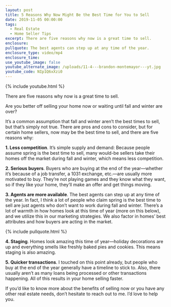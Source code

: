 ```yaml
---
layout: post
title: 5 Reasons Why Now Might Be the Best Time for You to Sell
date: 2019-11-05 00:00:00
tags:
  - Real Estate
  - Home Seller Tips
excerpt: There are five reasons why now is a great time to sell.
enclosure:
pullquote: The best agents can step up at any time of the year.
enclosure_type: video/mp4
enclosure_time:
use_youtube_image: false
youtube_alternate_image: /uploads/11-4---brandon-montemayor---yt.jpg
youtube_code: NIp1Q6xXzi0
---
```


{% include youtube.html %}

There are five reasons why now is a great time to sell.

Are you better off selling your home now or waiting until fall and winter are over?

It’s a common assumption that fall and winter aren’t the best times to sell, but that’s simply not true. There are pros and cons to consider, but for certain home sellers, now may be the best time to sell, and there are five reasons why:

**1\. Less competition**. It’s simple supply and demand: Because people assume spring is the best time to sell, many would-be sellers take their homes off the market during fall and winter, which means less competition.

**2\. Serious buyers**. Buyers who are buying at the end of the year—whether it’s because of a job transfer, a 1031 exchange, etc.—are usually more motivated to buy. They’re not playing games and they know what they want, so if they like your home, they’ll make an offer and get things moving.

**3\. Agents are more available**. The best agents can step up at any time of the year. In fact, I think a lot of people who claim spring is the best time to sell are just agents who don’t want to work during fall and winter. There’s a lot of warmth in how homes look at this time of year (more on this below), and we utilize this in our marketing strategies. We also factor in homes’ best attributes and how buyers are acting in the market.

{% include pullquote.html %}

**4\. Staging**. Homes look amazing this time of year—holiday decorations are up and everything smells like freshly baked pies and cookies. This means staging is also amazing.

**5\. Quicker transactions**. I touched on this point already, but people who buy at the end of the year generally have a timeline to stick to. Also, there usually aren’t as many loans being processed or other transactions happening. All of this results in your home selling faster.

If you’d like to know more about the benefits of selling now or you have any other real estate needs, don’t hesitate to reach out to me. I’d love to help you.